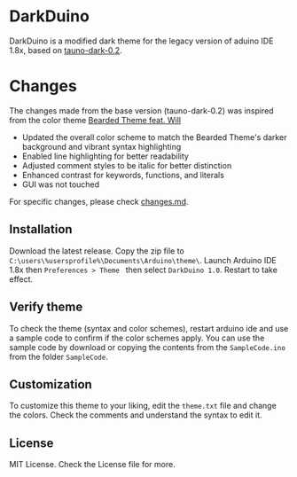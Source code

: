 

# DarkDuino

DarkDuino is a modified dark theme for the legacy version of aduino IDE 1.8x, based on [tauno-dark-0.2](https://github.com/taunoe/arduino-dark-theme/tree/master).


# Changes
The changes made from the base version (tauno-dark-0.2) was inspired from the color theme [Bearded Theme feat. Will](https://github.com/BeardedBear/bearded-theme)

 - Updated the overall color scheme to match the Bearded Theme's darker background and vibrant syntax highlighting
 - Enabled line highlighting for better readability
 - Adjusted comment styles to be italic for better distinction
 - Enhanced contrast for keywords, functions, and literals
 - GUI was not touched

For specific changes, please check [changes.md](https://github.com/EmanDev/DarkDuino/blob/main/changes.md).

## Installation

Download the latest release. Copy the zip file to `C:\users\%usersprofile%\Documents\Arduino\theme\`. Launch Arduino IDE 1.8x then `Preferences > Theme ` then select `DarkDuino 1.0`. Restart to take effect.

## Verify theme

To check the theme (syntax and color schemes), restart arduino ide and use a sample code to confirm if the color schemes apply. You can use the sample code by download or copying the contents from the `SampleCode.ino` from the folder `SampleCode`.

## Customization

To customize this theme to your liking, edit the `theme.txt` file and change the colors. Check the comments and understand the syntax to edit it.

## License

MIT License. Check the License file for more.
